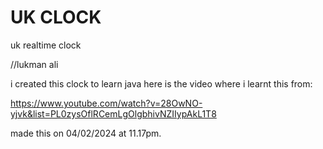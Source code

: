 # UK CLOCK
uk realtime clock

//lukman ali

i created this clock to learn java here is the video where i learnt this from:

https://www.youtube.com/watch?v=28OwNO-yjvk&list=PL0zysOflRCemLgOlgbhivNZIIypAkL1T8

made this on 04/02/2024 at 11.17pm. 
